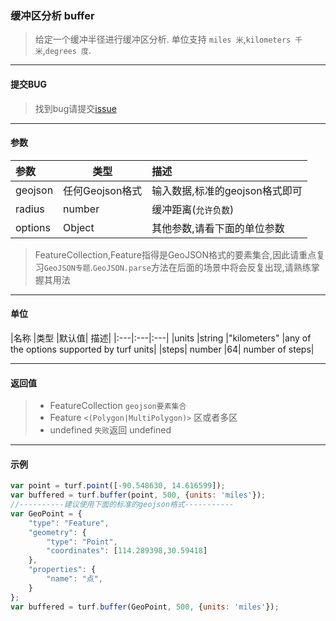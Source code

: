 ### 缓冲区分析 buffer
> 给定一个缓冲半径进行缓冲区分析. 单位支持 `miles 米`,`kilometers 千米`,`degrees 度`.

---
#### 提交BUG
> 找到bug请提交[issue](https://github.com/ParnDeedlit/WebClient-Leaflet/issues)

---
#### 参数

|参数	|类型	|描述|
|:---|---|:---|
|geojson	|任何Geojson格式|输入数据,标准的geojson格式即可|
|radius	|number	|缓冲距离(`允许负数`)|
|options	|Object| 其他参数,请看下面的单位参数|

> FeatureCollection,Feature指得是GeoJSON格式的要素集合,因此请重点复习`GeoJSON专题`.`GeoJSON.parse`方法在后面的场景中将会反复出现,请熟练掌握其用法

---
#### 单位

|名称	|类型	|默认值|	描述|
|:---|:---|:---|
|units	|string	|"kilometers"	|any of the options supported by turf units|
|steps|	number	|64|	number of steps|

---
#### 返回值

> - FeatureCollection `geojson要素集合`
> - Feature `<(Polygon|MultiPolygon)>`  区或者多区
> - undefined  `失败`返回 undefined

---
#### 示例
``` javascript
var point = turf.point([-90.548630, 14.616599]);
var buffered = turf.buffer(point, 500, {units: 'miles'});
//----------建议使用下面的标准的geojson格式-----------
var GeoPoint = {
    "type": "Feature",
    "geometry": {
        "type": "Point",
        "coordinates": [114.289398,30.59418]
    },
    "properties": {
        "name": "点",
    }
};
var buffered = turf.buffer(GeoPoint, 500, {units: 'miles'});
```

